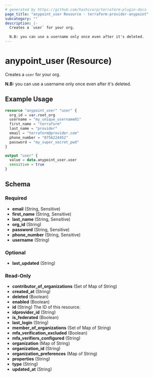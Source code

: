 ```yaml
---
# generated by https://github.com/hashicorp/terraform-plugin-docs
page_title: "anypoint_user Resource - terraform-provider-anypoint"
subcategory: ""
description: |-
  Creates a `user` for your org. 
  
  N.B: you can use a username only once even after it's deleted.
---
```


# anypoint_user (Resource)

Creates a `user` for your org. 

**N.B:** you can use a username only once even after it's deleted.

## Example Usage

```terraform
resource "anypoint_user" "user" {
  org_id = var.root_org
  username = "my_unique_username01"
  first_name = "terraform"
  last_name = "provider"
  email = "terraform@provider.com"
  phone_number = "0756224452"
  password = "my_super_secret_pwd"
}

output "user" {
  value = data.anypoint_user.user
  sensitive = true
}
```

<!-- schema generated by tfplugindocs -->
## Schema

### Required

- **email** (String, Sensitive)
- **first_name** (String, Sensitive)
- **last_name** (String, Sensitive)
- **org_id** (String)
- **password** (String, Sensitive)
- **phone_number** (String, Sensitive)
- **username** (String)

### Optional

- **last_updated** (String)

### Read-Only

- **contributor_of_organizations** (Set of Map of String)
- **created_at** (String)
- **deleted** (Boolean)
- **enabled** (Boolean)
- **id** (String) The ID of this resource.
- **idprovider_id** (String)
- **is_federated** (Boolean)
- **last_login** (String)
- **member_of_organizations** (Set of Map of String)
- **mfa_verification_excluded** (Boolean)
- **mfa_verifiers_configured** (String)
- **organization** (Map of String)
- **organization_id** (String)
- **organization_preferences** (Map of String)
- **properties** (String)
- **type** (String)
- **updated_at** (String)


